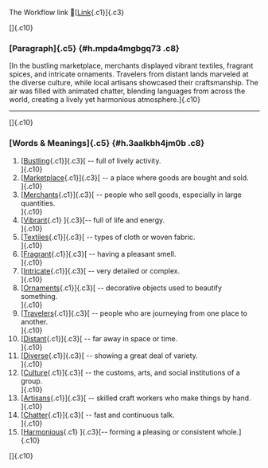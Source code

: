 The Workflow link
👏[[Link](https://www.google.com/url?q=http://www.google.com&sa=D&source=editors&ust=1756203914053675&usg=AOvVaw1JTHP1RlxXBLeRN8Bt__dK){.c1}]{.c3}

[]{.c10}

### [Paragraph]{.c5} {#h.mpda4mgbgq73 .c8}

[In the bustling marketplace, merchants displayed vibrant textiles,
fragrant spices, and intricate ornaments. Travelers from distant lands
marveled at the diverse culture, while local artisans showcased their
craftsmanship. The air was filled with animated chatter, blending
languages from across the world, creating a lively yet harmonious
atmosphere.]{.c10}

------------------------------------------------------------------------

[]{.c10}

### [Words & Meanings]{.c5} {#h.3aalkbh4jm0b .c8}

1.  [[Bustling](https://www.google.com/url?q=http://www.google.com&sa=D&source=editors&ust=1756203914055136&usg=AOvVaw3kYFLBcxD4f7G4UdZbOsQT){.c1}]{.c3}[ --
    full of lively activity.\
    ]{.c10}
2.  [[Marketplace](https://www.google.com/url?q=http://www.google.com&sa=D&source=editors&ust=1756203914055427&usg=AOvVaw0AVG-8gtsIr47RyUQjtvTV){.c1}]{.c3}[ --
    a place where goods are bought and sold.\
    ]{.c10}
3.  [[Merchants](https://www.google.com/url?q=http://www.google.com&sa=D&source=editors&ust=1756203914055747&usg=AOvVaw0udfxR4btLKk1RqnnzHtkl){.c1}]{.c3}[ --
    people who sell goods, especially in large quantities.\
    ]{.c10}
4.  [[Vibrant](https://www.google.com/url?q=http://www.google.com&sa=D&source=editors&ust=1756203914056056&usg=AOvVaw26xeIp_E3X0ahLWHIIqIra){.c1}
    ]{.c3}[-- full of life and energy.\
    ]{.c10}
5.  [[Textiles](https://www.google.com/url?q=http://www.google.com&sa=D&source=editors&ust=1756203914056295&usg=AOvVaw3P6l_q-99qks1pmiDqy2Cc){.c1}]{.c3}[ --
    types of cloth or woven fabric.\
    ]{.c10}
6.  [[Fragrant](https://www.google.com/url?q=http://www.google.com&sa=D&source=editors&ust=1756203914056548&usg=AOvVaw3wzMjlH6IBZJyaCNOalope){.c1}]{.c3}[ --
    having a pleasant smell.\
    ]{.c10}
7.  [[Intricate](https://www.google.com/url?q=http://www.google.com&sa=D&source=editors&ust=1756203914056834&usg=AOvVaw3bA0tj07CikU1HNazDjpdP){.c1}]{.c3}[ --
    very detailed or complex.\
    ]{.c10}
8.  [[Ornaments](https://www.google.com/url?q=http://www.google.com&sa=D&source=editors&ust=1756203914057082&usg=AOvVaw2oynU6PIHxFIzn8OpVThVY){.c1}]{.c3}[ --
    decorative objects used to beautify something.\
    ]{.c10}
9.  [[Travelers](https://www.google.com/url?q=http://www.google.com&sa=D&source=editors&ust=1756203914057355&usg=AOvVaw0EfhwBQQ_MXhYQgCNrnYR6){.c1}]{.c3}[ --
    people who are journeying from one place to another.\
    ]{.c10}
10. [[Distant](https://www.google.com/url?q=http://www.google.com&sa=D&source=editors&ust=1756203914057644&usg=AOvVaw0W55GKuDmTDMKRxfyA7mn8){.c1}]{.c3}[ --
    far away in space or time.\
    ]{.c10}
11. [[Diverse](https://www.google.com/url?q=http://www.google.com&sa=D&source=editors&ust=1756203914057909&usg=AOvVaw04vb1bNPp8px2c21T56Ds2){.c1}]{.c3}[ --
    showing a great deal of variety.\
    ]{.c10}
12. [[Culture](https://www.google.com/url?q=http://www.google.com&sa=D&source=editors&ust=1756203914058197&usg=AOvVaw2xVai9q4qDZgeInBOvc7Tr){.c1}]{.c3}[ --
    the customs, arts, and social institutions of a group.\
    ]{.c10}
13. [[Artisans](https://www.google.com/url?q=http://www.google.com&sa=D&source=editors&ust=1756203914058486&usg=AOvVaw3UKBGaQorR2UeSi7xYb7q0){.c1}]{.c3}[ --
    skilled craft workers who make things by hand.\
    ]{.c10}
14. [[Chatter](https://www.google.com/url?q=http://www.google.com&sa=D&source=editors&ust=1756203914058789&usg=AOvVaw2iI8CVOGtSg-Ma0DB1mlo7){.c1}]{.c3}[ --
    fast and continuous talk.\
    ]{.c10}
15. [[Harmonious](https://www.google.com/url?q=http://www.google.com&sa=D&source=editors&ust=1756203914059010&usg=AOvVaw1jWZEMCZixaz7_jZmtTG2B){.c1}
    ]{.c3}[-- forming a pleasing or consistent whole.]{.c10}

[]{.c10}
